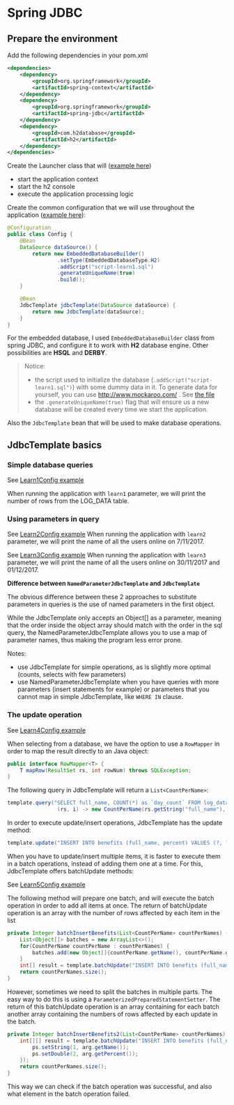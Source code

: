 # Spring JDBC

## Prepare the environment

Add the following dependencies in your pom.xml

```xml
<dependencies>
    <dependency>
        <groupId>org.springframework</groupId>
        <artifactId>spring-context</artifactId>
    </dependency>
    <dependency>
        <groupId>org.springframework</groupId>
        <artifactId>spring-jdbc</artifactId>
    </dependency>
    <dependency>
        <groupId>com.h2database</groupId>
        <artifactId>h2</artifactId>
    </dependency>
</dependencies>
```

Create the Launcher class that will ([example here](src/main/java/learn/Launcher.java))

- start the application context
- start the h2 console
- execute the application processing logic

Create the common configuration that we will use throughout the application ([example here](src/main/java/learn/common/Config.java)):

```java
@Configuration
public class Config {
    @Bean
    DataSource dataSource() {
        return new EmbeddedDatabaseBuilder()
                .setType(EmbeddedDatabaseType.H2)
                .addScript("script-learn1.sql")
                .generateUniqueName(true)
                .build();
    }

    @Bean
    JdbcTemplate jdbcTemplate(DataSource dataSource) {
        return new JdbcTemplate(dataSource);
    }
}
```

For the embedded database, I used `EmbeddedDatabaseBuilder` class from spring JDBC, and configure it to work with **H2** database engine. Other possibilities are **HSQL** and **DERBY**.

> Notice:
> - the script used to initialize the database (`.addScript("script-learn1.sql")`) with some dummy data in it. To generate data for yourself, you can use http://www.mockaroo.com/ . See [the file](src/main/resources/script-learn1.sql)
> - the `.generateUniqueName(true)` flag that will ensure us a new database will be created every time we start the application.

Also the `JdbcTemplate` bean that will be used to make database operations.

## JdbcTemplate basics

### Simple database queries 

See [Learn1Config example](src/main/java/learn/learn1/Learn1Config.java)

When running the application with `learn1` parameter, we will print the number of rows from the LOG_DATA table.

### Using parameters in query

See [Learn2Config example](src/main/java/learn/learn2/Learn2Config.java)
When running the application with `learn2` parameter, we will print the name of all the users online on 7/11/2017.

See [Learn3Config example](src/main/java/learn/learn3/Learn3Config.java)
When running the application with `learn3` parameter, we will print the name of all the users online on 30/11/2017 and 01/12/2017.

**Difference between `NamedParameterJdbcTemplate` and `JdbcTemplate`**

The obvious difference between these 2 approaches to substitute parameters in queries is the use of named parameters in the first object.

While the JdbcTemplate only accepts an Object[] as a parameter, meaning that the order inside the object array should match with the order in the sql query, the NamedParameterJdbcTemplate allows you to use a map of parameter names, thus making the program less error prone.

Notes:

- use JdbcTemplate for simple operations, as is slightly more optimal (counts, selects with few parameters)
- use NamedParameterJdbcTemplate when you have queries with more parameters (insert statements for example) or parameters that you cannot map in simple JdbcTemplate, like `WHERE IN` clause.

### The update operation

See [Learn4Config example](src/main/java/learn/learn4/Learn4Config.java)

When selecting from a database, we have the option to use a `RowMapper` in order to map the result directly to an Java object:

```java
public interface RowMapper<T> {
	T mapRow(ResultSet rs, int rowNum) throws SQLException;
}
```

The following query in JdbcTemplate will return a `List<CountPerName>`:

```java
template.query("SELECT full_name, COUNT(*) as `day_count` FROM log_data GROUP BY full_name",
                (rs, i) -> new CountPerName(rs.getString("full_name"), rs.getInt("day_count")));
```

In order to execute update/insert operations, JdbcTemplate has the update method:

```java
template.update("INSERT INTO benefits (full_name, percent) VALUES (?, ?)", countPerName.getName(), countPerName.getPercent());
```

When you have to update/insert multiple items, it is faster to execute them in a batch operations, instead of adding them one at a time. For this, JdbcTemplate offers batchUpdate methods:

See [Learn5Config example](src/main/java/learn/learn5/Learn5Config.java)

The following method will prepare one batch, and will execute the batch operation in order to add all items at once. The return of batchUpdate operation is an array with the number of rows affected by each item in the list

```java
private Integer batchInsertBenefits(List<CountPerName> countPerNames) {
    List<Object[]> batches = new ArrayList<>();
    for(CountPerName countPerName : countPerNames) {
        batches.add(new Object[]{countPerName.getName(), countPerName.getPercent()});
    }
    int[] result = template.batchUpdate("INSERT INTO benefits (full_name, percent) VALUES (?, ?)", batches);
    return countPerNames.size();
}
```

However, sometimes we need to split the batches in multiple parts. The easy way to do this is using a `ParameterizedPreparedStatementSetter`. The return of this batchUpdate operation is an array containing for each batch another array containing the numbers of rows affected by each update in the batch.

```java
private Integer batchInsertBenefits2(List<CountPerName> countPerNames) {
    int[][] result = template.batchUpdate("INSERT INTO benefits (full_name, percent) VALUES (?, ?)", countPerNames, 50, (ps, arg) -> {
        ps.setString(1, arg.getName());
        ps.setDouble(2, arg.getPercent());
    });
    return countPerNames.size();
}
```

This way we can check if the batch operation was successful, and also what element in the batch operation failed.
